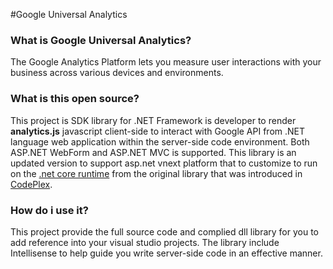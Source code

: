 #Google Universal Analytics

### What is Google Universal Analytics?
The Google Analytics Platform lets you measure user interactions with your business across various devices and environments.

### What is this open source?
This project is SDK library for .NET Framework is developer to render **analytics.js** javascript client-side to interact with Google API from .NET language web application within the server-side code environment. Both ASP.NET WebForm and ASP.NET MVC is supported. This library is an updated version to support asp.net vnext platform that to customize to run on the [.net core runtime](https://github.com/dotnet/corefx) from the original library that was introduced in [CodePlex](universalanalytics.codeplex.com).

### How do i use it?
This project provide the full source code and complied dll library for you to add reference into your visual studio projects. The library include Intellisense to help guide you write server-side code in an effective manner.
